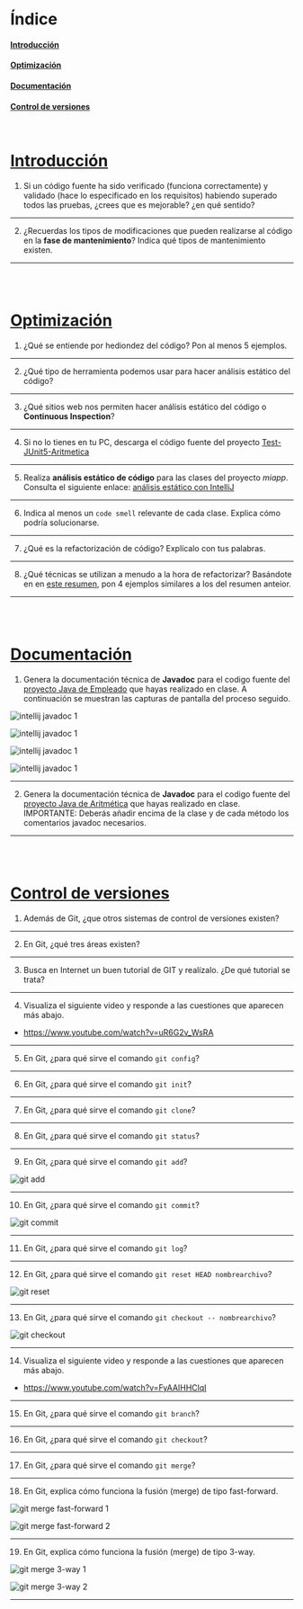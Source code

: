 # Índice

#### [Introducción](#introduccion)
#### [Optimización](#optimizacion)
#### [Documentación](#documentacion)
#### [Control de versiones](#control-versiones)

<pre>
</pre>


<pre>
</pre>

# [Introducción](#indice)

1. Si un código fuente ha sido verificado (funciona correctamente) y validado (hace lo especificado en los requisitos) habiendo superado todos las pruebas, ¿crees que es mejorable? ¿en qué sentido?
<hr>

2. ¿Recuerdas los tipos de modificaciones que pueden realizarse al código en la __fase de mantenimiento__? Indica qué tipos de mantenimiento existen.
<hr>


<pre>


</pre>


# [Optimización](#optimizacion)


1. ¿Qué se entiende por hediondez del código? Pon al menos 5 ejemplos.
<hr>

2. ¿Qué tipo de herramienta podemos usar para hacer análisis estático del código?
<hr>

3. ¿Qué sitios web nos permiten hacer análisis estático del código o __Continuous Inspection__?
<hr>

4.  Si no lo tienes en tu PC, descarga el código fuente del proyecto [Test-JUnit5-Aritmetica](https://github.com/jamj2000/Test-JUnit5-Aritmetica) 
<hr>

5. Realiza **análisis estático de código** para las clases del proyecto *miapp*. Consulta el siguiente enlace: [análisis estático con IntelliJ](https://github.com/jamj2000/Test-JUnit5-Aritmetica/blob/master/README.md#an%C3%A1lisis-est%C3%A1tico-de-c%C3%B3digo-en-intellij-idea)
<hr>

6. Indica al menos un `code smell` relevante de cada clase. Explica cómo podría solucionarse.
<hr>

7. ¿Qué es la refactorización de código? Explícalo con tus palabras.
<hr>

8. ¿Qué técnicas se utilizan a menudo a la hora de refactorizar? Basándote en en [este resumen](https://github.com/jamj2000/refactorizacion), pon 4 ejemplos similares a los del resumen anteior.
<hr>

<pre>


</pre>

# [Documentación](#documentacion)

1. Genera la documentación técnica de **Javadoc** para el codigo fuente del [proyecto Java de Empleado](https://github.com/jamj2000/Test-JUnit5-Empleado) que hayas realizado en clase.
   A continuación se muestran las capturas de pantalla del proceso seguido.

![intellij javadoc 1](intellij-javadoc1.jpg)

![intellij javadoc 1](intellij-javadoc2.jpg)

![intellij javadoc 1](intellij-javadoc3.jpg)

![intellij javadoc 1](intellij-javadoc4.jpg)
<hr>

2. Genera la documentación técnica de **Javadoc** para el codigo fuente del [proyecto Java de Aritmética](https://github.com/jamj2000/Test-JUnit5-Aritmetica) que hayas realizado en clase.
 IMPORTANTE: Deberás añadir encima de la clase y de cada método los comentarios javadoc necesarios.
<hr>


<pre>


</pre>


# [Control de versiones](#control-versiones)

1. Además de Git, ¿que otros sistemas de control de versiones existen?
<hr>

2. En Git, ¿qué tres áreas existen?
<hr>

3. Busca en Internet un buen tutorial de GIT y realízalo. ¿De qué tutorial se trata?
<hr>

4. Visualiza el siguiente video y responde a las cuestiones que aparecen más abajo.

  - https://www.youtube.com/watch?v=uR6G2v_WsRA
<hr>

5. En Git, ¿para qué sirve el comando `git config`? 
<hr>

6. En Git, ¿para qué sirve el comando `git init`? 
<hr>

7. En Git, ¿para qué sirve el comando `git clone`? 
<hr>

8. En Git, ¿para qué sirve el comando `git status`? 
<hr>

9. En Git, ¿para qué sirve el comando `git add`? 

  ![git add](assets/git-add.png)
<hr>

10. En Git, ¿para qué sirve el comando `git commit`? 

  ![git commit](assets/git-commit.png)
<hr>

11. En Git, ¿para qué sirve el comando `git log`? 
<hr>

12. En Git, ¿para qué sirve el comando `git reset HEAD nombrearchivo`? 

  ![git reset](assets/git-reset.png)
<hr>

13. En Git, ¿para qué sirve el comando `git checkout -- nombrearchivo`? 

  ![git checkout](assets/git-checkout.png)
<hr>

14. Visualiza el siguiente video y responde a las cuestiones que aparecen más abajo.

 - https://www.youtube.com/watch?v=FyAAIHHClqI
<hr>

15. En Git, ¿para qué sirve el comando `git branch`? 
<hr>

16. En Git, ¿para qué sirve el comando `git checkout`? 
<hr>

17. En Git, ¿para qué sirve el comando `git merge`? 
<hr>

18. En Git, explica cómo funciona la fusión (merge) de tipo fast-forward.
 
  ![git merge fast-forward 1](assets/git-merge-fastforward1.png)
 
  ![git merge fast-forward 2](assets/git-merge-fastforward2.png)
<hr>

19. En Git, explica cómo funciona la fusión (merge) de tipo 3-way.

  ![git merge 3-way 1](assets/git-merge-3way1.png)
  
  ![git merge 3-way 2](assets/git-merge-3way2.png)
<hr>
<pre>


</pre>
